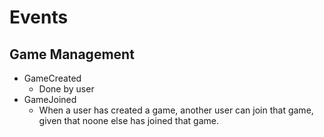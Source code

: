 # Events
## Game Management
* GameCreated
	- Done by user
* GameJoined
	- When a user has created a game, another user can join that game, given that noone else has joined that game.

